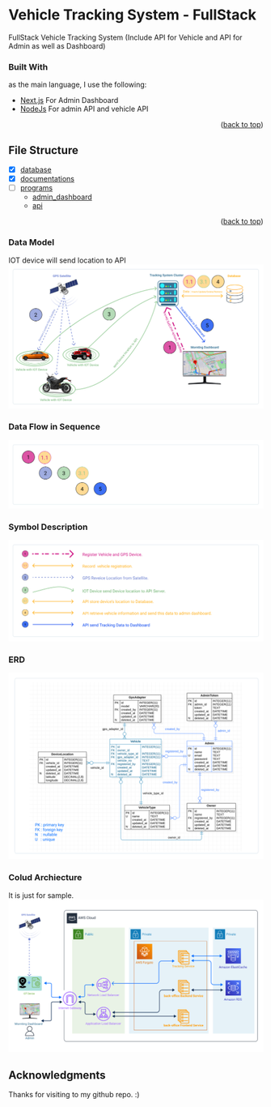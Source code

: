 <div id="top"></div> 

# Vehicle Tracking System - FullStack
FullStack Vehicle Tracking System (Include API for Vehicle and API for Admin as well as Dashboard)  

### Built With

as the main language, I use the following:

* [Next.js](https://nextjs.org/) For Admin Dashboard
* [NodeJs](https://nodejs.org/en/) For admin API and vehicle API

<p align="right">(<a href="#top">back to top</a>)</p>

## File Structure

- [x] [database](https://github.com/helloakn/VehicleTrackingSystem-FullStack/tree/main/database) 
- [x] [documentations](https://github.com/helloakn/VehicleTrackingSystem-FullStack/tree/main/documentations) 
- [ ] [programs](https://github.com/helloakn/VehicleTrackingSystem-FullStack/tree/main/programs) 
    - [admin_dashboard](https://github.com/helloakn/VehicleTrackingSystem-FullStack/tree/main/programs/admin_dashboard) 
    - [api](https://github.com/helloakn/VehicleTrackingSystem-FullStack/tree/main/programs/api) 
<p align="right">(<a href="#top">back to top</a>)</p>

### Data Model
IOT device will send location to API
![alt text](resource/data-model.png)

### Data Flow in Sequence
![alt text](resource/data-flow-sequence.png)


### Symbol Description
![alt text](resource/symbol-description.png)

### ERD
![alt text](resource/erd.png)

### Colud Archiecture
It is just for sample.
![alt text](resource/cloud-archie.png)

## Acknowledgments
Thanks for visiting to my github repo. :)

